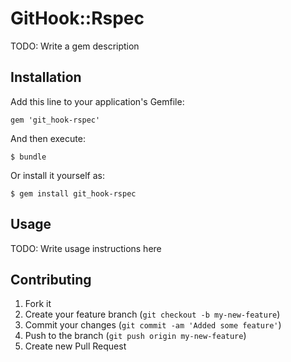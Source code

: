 # GitHook::Rspec

TODO: Write a gem description

## Installation

Add this line to your application's Gemfile:

    gem 'git_hook-rspec'

And then execute:

    $ bundle

Or install it yourself as:

    $ gem install git_hook-rspec

## Usage

TODO: Write usage instructions here

## Contributing

1. Fork it
2. Create your feature branch (`git checkout -b my-new-feature`)
3. Commit your changes (`git commit -am 'Added some feature'`)
4. Push to the branch (`git push origin my-new-feature`)
5. Create new Pull Request
